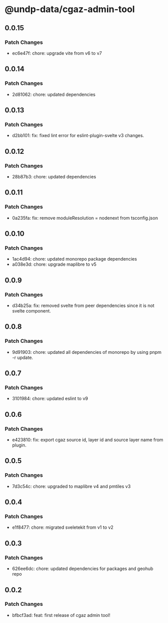 # @undp-data/cgaz-admin-tool

## 0.0.15

### Patch Changes

- ec6e47f: chore: upgrade vite from v6 to v7

## 0.0.14

### Patch Changes

- 2d81062: chore: updated dependencies

## 0.0.13

### Patch Changes

- d2bb101: fix: fixed lint error for eslint-plugin-svelte v3 changes.

## 0.0.12

### Patch Changes

- 28b87b3: chore: updated dependencies

## 0.0.11

### Patch Changes

- 0a235fa: fix: remove moduleResolution = nodenext from tsconfig.json

## 0.0.10

### Patch Changes

- 1ac4d94: chore: updated monorepo package dependencies
- a038e3d: chore: upgrade maplibre to v5

## 0.0.9

### Patch Changes

- d34b25a: fix: removed svelte from peer dependencies since it is not svelte component.

## 0.0.8

### Patch Changes

- 9d91903: chore: updated all dependencies of monorepo by using pnpm -r update.

## 0.0.7

### Patch Changes

- 3101984: chore: updated eslint to v9

## 0.0.6

### Patch Changes

- e423810: fix: export cgaz source id, layer id and source layer name from plugin.

## 0.0.5

### Patch Changes

- 7d3c54c: chore: upgraded to maplibre v4 and pmtiles v3

## 0.0.4

### Patch Changes

- e1f8477: chore: migrated sveletekit from v1 to v2

## 0.0.3

### Patch Changes

- 626ee6dc: chore: updated dependencies for packages and geohub repo

## 0.0.2

### Patch Changes

- bfbcf3ad: feat: first release of cgaz admin tool!
